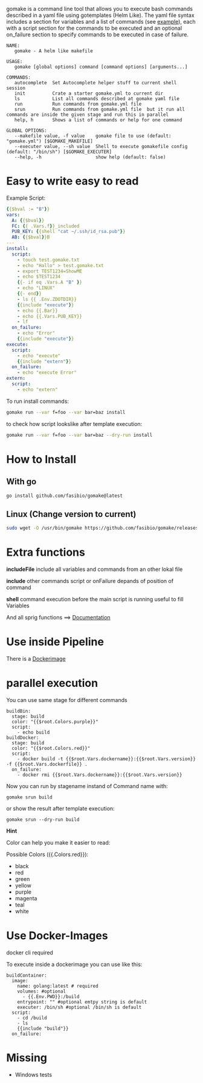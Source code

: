 gomake is a command line tool that allows you to execute bash commands described in a yaml file using gotemplates (Helm Like). 
The yaml file syntax includes a section for variables and a list of commands (see [example](./gomake.yml)), each with a script section for the commands to be executed and an optional on_failure section to specify commands to be executed in case of failure.

```
NAME:
   gomake - A helm like makefile

USAGE:
   gomake [global options] command [command options] [arguments...]

COMMANDS:
   autocomplete  Set Autocomplete helper stuff to current shell session
   init          Crate a starter gomake.yml to current dir
   ls            List all commands described at gomake yaml file
   run           Run commands from gomake.yml file
   srun          Run commands from gomake.yml file  but it run all commands are inside the given stage and run this in parallel
   help, h       Shows a list of commands or help for one command

GLOBAL OPTIONS:
   --makefile value, -f value    gomake file to use (default: "gomake.yml") [$GOMAKE_MAKEFILE]
   --executer value, --sh value  Shell to execute gomakefile config (default: "/bin/sh") [$GOMAKE_EXECUTER]
   --help, -h                    show help (default: false)
```

# Easy to write easy to read
Example Script: 
```yaml
{{$bval := "B"}}
vars: 
  A: {{$bval}}
  FC: {{ .Vars.f}}_included
  PUB_KEY: {{shell "cat ~/.ssh/id_rsa.pub"}}
  AB: {{$bval}}B
---
install:
  script: 
    - touch test.gomake.txt
    - echo "Hallo" > test.gomake.txt
    - export TEST1234=ShowME
    - echo $TEST1234
    {{- if eq .Vars.A "B" }}
    - echo "LINUX"
    {{- end}}
    - ls {{ .Env.ZDOTDIR}}
    {{include "execute"}}
    - echo {{.Bar}}
    - echo {{.Vars.PUB_KEY}}
    - lf
  on_failure: 
    - echo "Error"
    {{include "execute"}}
execute: 
  script:
    - echo "execute"
    {{include "extern"}}
  on_failure: 
    - echo "execute Error"
extern: 
  script:
    - echo "extern"
```


To run install commands: 
```bash
gomake run --var f=foo --var bar=baz install
```

to check how script lookslike after template execution: 

```bash
gomake run --var f=foo --var bar=baz --dry-run install
```

# How to Install

## With go

```
go install github.com/fasibio/gomake@latest
```

## Linux (Change version to current)
```bash
sudo wget -O /usr/bin/gomake https://github.com/fasibio/gomake/releases/download/1.0.27/gomake_1.0.27_linux_amd64 ; sudo chmod 755 /usr/bin/gomake
```


# Extra functions

**includeFile**
include all variables and commands from an other lokal file

**include**
other commands script or onFailure depands of position of command

**shell** 
command execution before the main script is running useful to fill Variables

And all sprig functions ==> [Documentation](http://masterminds.github.io/sprig/)


# Use inside Pipeline
There is a [Dockerimage](https://hub.docker.com/r/fasibio/gomake)

# parallel execution

You can use same stage for different commands

```
buildBin: 
  stage: build
  color: "{{$root.Colors.purple}}"
  script: 
    - echo build
buildDocker: 
  stage: build
  color: "{{$root.Colors.red}}"
  script: 
    - docker build -t {{$root.Vars.dockername}}:{{$root.Vars.version}} -f {{$root.Vars.dockerfile}} .
  on_failure: 
    - docker rmi {{$root.Vars.dockername}}:{{$root.Vars.version}}
```
Now you can run by stagename instand of Command name with: 

```
gomake srun build
```

or show the result after template execution: 

```
gomake srun --dry-run build
```

**Hint** 

Color can help you make it easier to read:

Possible Colors ({{.Colors.red}}): 
 - black
 - red
 - green
 - yellow
 - purple
 - magenta
 - teal
 - white



# Use Docker-Images

docker cli required

To execute inside a dockerimage you can use like this: 
```
buildContainer: 
  image: 
    name: golang:latest # required
    volumes: #optional
      - {{.Env.PWD}}:/build
    entrypoint: "" #optional emtpy string is default
    executer: /bin/sh #optional /bin/sh is default
  script: 
    - cd /build
    - ls
    {{include "build"}}
  on_failure: 

```


# Missing
- Windows tests



